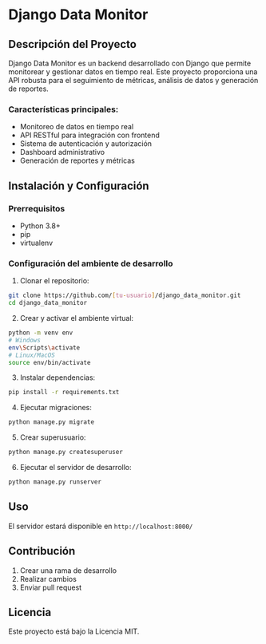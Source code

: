 # Django Data Monitor

## Descripción del Proyecto

Django Data Monitor es un backend desarrollado con Django que permite monitorear y gestionar datos en tiempo real. Este proyecto proporciona una API robusta para el seguimiento de métricas, análisis de datos y generación de reportes.

### Características principales:
- Monitoreo de datos en tiempo real
- API RESTful para integración con frontend
- Sistema de autenticación y autorización
- Dashboard administrativo
- Generación de reportes y métricas

## Instalación y Configuración

### Prerrequisitos
- Python 3.8+
- pip
- virtualenv

### Configuración del ambiente de desarrollo

1. Clonar el repositorio:
```bash
git clone https://github.com/[tu-usuario]/django_data_monitor.git
cd django_data_monitor
```

2. Crear y activar el ambiente virtual:
```bash
python -m venv env
# Windows
env\Scripts\activate
# Linux/MacOS
source env/bin/activate
```

3. Instalar dependencias:
```bash
pip install -r requirements.txt
```

4. Ejecutar migraciones:
```bash
python manage.py migrate
```

5. Crear superusuario:
```bash
python manage.py createsuperuser
```

6. Ejecutar el servidor de desarrollo:
```bash
python manage.py runserver
```

## Uso

El servidor estará disponible en `http://localhost:8000/`

## Contribución

1. Crear una rama de desarrollo
2. Realizar cambios
3. Enviar pull request

## Licencia

Este proyecto está bajo la Licencia MIT.
